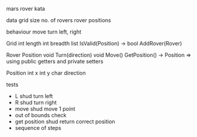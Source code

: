 mars rover kata


data
    grid size
    no. of rovers
    rover positions

behaviour
    move
    turn left, right


Grid
    int length
    int breadth
    list<Rover>
    IsValid(Position) -> bool
    AddRover(Rover)

Rover
    Position
    void Turn(direction)
    void Move()
    GetPosition() -> Position => using public getters and private setters

Position
    int x
    int y
    char direction




tests
 - L shud turn left
 - R shud turn right
 - move shud move 1 point
 - out of bounds check
 - get position shud return correct position
 - sequence of steps